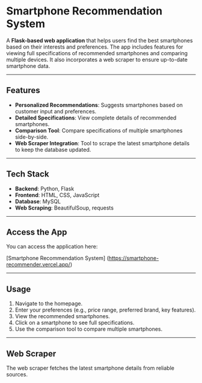 # Smartphone Recommendation System

A **Flask-based web application** that helps users find the best smartphones based on their interests and preferences. The app includes features for viewing full specifications of recommended smartphones and comparing multiple devices. It also incorporates a web scraper to ensure up-to-date smartphone data.

---

## Features

- **Personalized Recommendations**: Suggests smartphones based on customer input and preferences.
- **Detailed Specifications**: View complete details of recommended smartphones.
- **Comparison Tool**: Compare specifications of multiple smartphones side-by-side.
- **Web Scraper Integration**: Tool to scrape the latest smartphone details to keep the database updated.

---

## Tech Stack

- **Backend**: Python, Flask
- **Frontend**: HTML, CSS, JavaScript 
- **Database**: MySQL 
- **Web Scraping**: BeautifulSoup, requests

---

## Access the App

You can access the application here:

[Smartphone Recommendation System]
(https://smartphone-recommender.vercel.app/)

---

## Usage

1. Navigate to the homepage.
2. Enter your preferences (e.g., price range, preferred brand, key features).
3. View the recommended smartphones.
4. Click on a smartphone to see full specifications.
5. Use the comparison tool to compare multiple smartphones.

---

## Web Scraper

The web scraper fetches the latest smartphone details from reliable sources. 